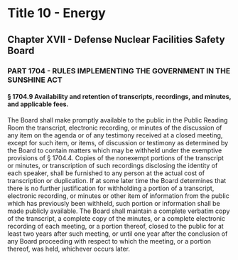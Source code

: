 
# Title 10 - Energy
## Chapter XVII - Defense Nuclear Facilities Safety Board
### PART 1704 - RULES IMPLEMENTING THE GOVERNMENT IN THE SUNSHINE ACT
#### § 1704.9 Availability and retention of transcripts, recordings, and minutes, and applicable fees.

The Board shall make promptly available to the public in the Public Reading Room the transcript, electronic recording, or minutes of the discussion of any item on the agenda or of any testimony received at a closed meeting, except for such item, or items, of discussion or testimony as determined by the Board to contain matters which may be withheld under the exemptive provisions of § 1704.4. Copies of the nonexempt portions of the transcript or minutes, or transcription of such recordings disclosing the identity of each speaker, shall be furnished to any person at the actual cost of transcription or duplication. If at some later time the Board determines that there is no further justification for withholding a portion of a transcript, electronic recording, or minutes or other item of information from the public which has previously been withheld, such portion or information shall be made publicly available. The Board shall maintain a complete verbatim copy of the transcript, a complete copy of the minutes, or a complete electronic recording of each meeting, or a portion thereof, closed to the public for at least two years after such meeting, or until one year after the conclusion of any Board proceeding with respect to which the meeting, or a portion thereof, was held, whichever occurs later.
